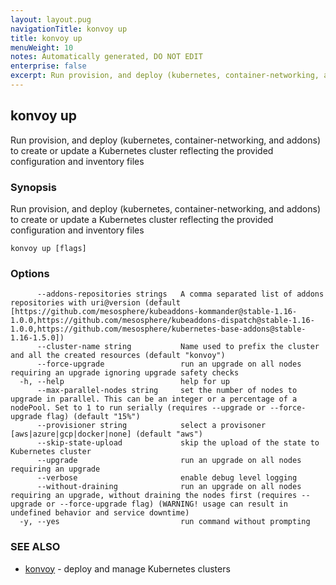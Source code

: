 ```yaml
---
layout: layout.pug
navigationTitle: konvoy up
title: konvoy up
menuWeight: 10
notes: Automatically generated, DO NOT EDIT
enterprise: false
excerpt: Run provision, and deploy (kubernetes, container-networking, and addons) to create or update a Kubernetes cluster reflecting the provided configuration and inventory files
---
```


## konvoy up

Run provision, and deploy (kubernetes, container-networking, and addons) to create or update a Kubernetes cluster reflecting the provided configuration and inventory files

### Synopsis

Run provision, and deploy (kubernetes, container-networking, and addons) to create or update a Kubernetes cluster reflecting the provided configuration and inventory files

```
konvoy up [flags]
```

### Options

```
      --addons-repositories strings   A comma separated list of addons repositories with uri@version (default [https://github.com/mesosphere/kubeaddons-kommander@stable-1.16-1.0.0,https://github.com/mesosphere/kubeaddons-dispatch@stable-1.16-1.0.0,https://github.com/mesosphere/kubernetes-base-addons@stable-1.16-1.5.0])
      --cluster-name string           Name used to prefix the cluster and all the created resources (default "konvoy")
      --force-upgrade                 run an upgrade on all nodes requiring an upgrade ignoring upgrade safety checks
  -h, --help                          help for up
      --max-parallel-nodes string     set the number of nodes to upgrade in parallel. This can be an integer or a percentage of a nodePool. Set to 1 to run serially (requires --upgrade or --force-upgrade flag) (default "15%")
      --provisioner string            select a provisoner [aws|azure|gcp|docker|none] (default "aws")
      --skip-state-upload             skip the upload of the state to Kubernetes cluster
      --upgrade                       run an upgrade on all nodes requiring an upgrade
      --verbose                       enable debug level logging
      --without-draining              run an upgrade on all nodes requiring an upgrade, without draining the nodes first (requires --upgrade or --force-upgrade flag) (WARNING! usage can result in undefined behavior and service downtime)
  -y, --yes                           run command without prompting
```

### SEE ALSO

* [konvoy](../)	 - deploy and manage Kubernetes clusters
